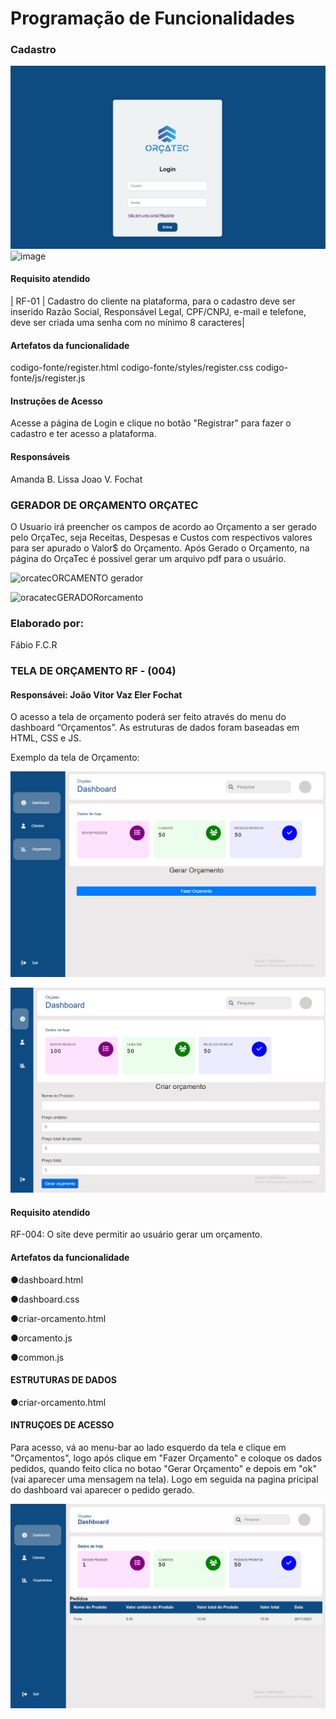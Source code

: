 # Programação de Funcionalidades

### Cadastro

![Alt text](image-3.png)
![image](https://github.com/ICEI-PUC-Minas-PMV-ADS/pmv-ads-2023-2-e1-proj-web-t5-orcatec/assets/144942087/90cd28bf-3b12-4ba0-9715-44256d2efc24)


#### Requisito atendido

| RF-01 |  Cadastro do cliente na plataforma, para o cadastro deve ser inserido Razão Social, Responsável Legal, CPF/CNPJ, e-mail e telefone, deve ser criada uma senha com no mínimo 8 caracteres| 

#### Artefatos da funcionalidade

codigo-fonte/register.html
codigo-fonte/styles/register.css
codigo-fonte/js/register.js

#### Instruções de Acesso

Acesse a página de Login e clique no botão "Registrar" para fazer o cadastro e ter acesso a plataforma.

#### Responsáveis

Amanda B. Lissa
Joao V. Fochat

### GERADOR DE ORÇAMENTO ORÇATEC

  O Usuario irá preencher os campos de acordo ao Orçamento a ser gerado pelo OrçaTec, seja Receitas, Despesas e Custos com respectivos valores para ser apurado o Valor$ do Orçamento. Após Gerado o Orçamento, na página do OrçaTec é possivel gerar um arquivo pdf para o usuário.



![orcatecORCAMENTO gerador](https://github.com/ICEI-PUC-Minas-PMV-ADS/pmv-ads-2023-2-e1-proj-web-t5-orcatec/assets/144861546/ab4c4e6b-4611-4dd4-a1fc-94dad39dd6ce)


![oracatecGERADORorcamento](https://github.com/ICEI-PUC-Minas-PMV-ADS/pmv-ads-2023-2-e1-proj-web-t5-orcatec/assets/144861546/ff7d362d-6050-462b-a5e9-2b5350af4b7d)

### Elaborado por: 
Fábio  F.C.R

###



### TELA DE ORÇAMENTO RF - (004)

#### Responsávei: João Vitor Vaz Eler Fochat

O acesso a tela de orçamento poderá ser feito através do menu do dashboard “Orçamentos”. As estruturas de dados foram baseadas em HTML, CSS e JS.

Exemplo da tela de Orçamento:

![Alt text](image.png)

![Alt text](image-2.png)

#### Requisito atendido

RF-004: O site deve permitir ao usuário gerar um orçamento.

#### Artefatos da funcionalidade

●dashboard.html

●dashboard.css

●criar-orcamento.html

●orcamento.js

●common.js

#### ESTRUTURAS DE DADOS

●criar-orcamento.html

#### INTRUÇOES DE ACESSO

Para acesso, vá ao menu-bar ao lado esquerdo da tela e clique em "Orçamentos", logo após clique em "Fazer Orçamento" e coloque os dados pedidos, quando feito clica no botao "Gerar Orçamento" e depois em "ok" (vai aparecer uma mensagem na tela). Logo em seguida na pagina pricipal do dashboard vai aparecer o pedido gerado.

![Alt text](image-1.png)
